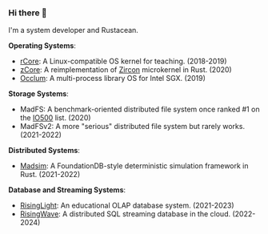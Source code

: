 ### Hi there 👋

<!--
**wangrunji0408/wangrunji0408** is a ✨ _special_ ✨ repository because its `README.md` (this file) appears on your GitHub profile.

Here are some ideas to get you started:

- 🔭 I’m currently working on ...
- 🌱 I’m currently learning ...
- 👯 I’m looking to collaborate on ...
- 🤔 I’m looking for help with ...
- 💬 Ask me about ...
- 📫 How to reach me: ...
- 😄 Pronouns: ...
- ⚡ Fun fact: ...
-->

I'm a system developer and Rustacean.

**Operating Systems**:
- [rCore]: A Linux-compatible OS kernel for teaching. (2018-2019)
- [zCore]: A reimplementation of [Zircon] microkernel in Rust. (2020)
- [Occlum]: A multi-process library OS for Intel SGX. (2019)

**Storage Systems**:
- MadFS: A benchmark-oriented distributed file system once ranked #1 on the [IO500] list. (2020)
- MadFSv2: A more "serious" distributed file system but rarely works. (2021-2022)

**Distributed Systems**:
- [Madsim]: A FoundationDB-style deterministic simulation framework in Rust. (2021-2022)

**Database and Streaming Systems**:
- [RisingLight]: An educational OLAP database system. (2021-2023)
- [RisingWave]: A distributed SQL streaming database in the cloud. (2022-2024)

[rCore]: https://github.com/rcore-os/rCore
[zCore]: https://github.com/rcore-os/zCore
[Occlum]: https://github.com/occlum/occlum
[Madsim]: https://github.com/madsim-rs/madsim
[IO500]: https://io500.org/list/sc22/full
[Zircon]: https://fuchsia.dev/fuchsia-src/get-started/sdk/learn/intro/zircon
[RisingLight]: https://github.com/risinglightdb/risinglight
[RisingWave]: https://github.com/risingwavelabs/risingwave
